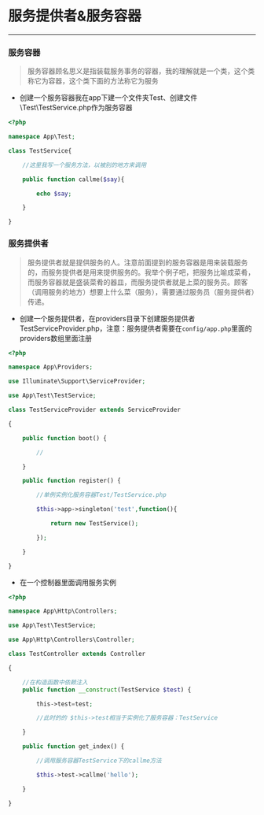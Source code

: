 # 服务提供者&服务容器

---

### 服务容器

> 服务容器顾名思义是指装载服务事务的容器，我的理解就是一个类，这个类称它为容器，这个类下面的方法称它为服务

- 创建一个服务容器我在app下建一个文件夹Test、创建文件\Test\TestService.php作为服务容器

```php
<?php

namespace App\Test;

class TestService{

    //这里我写一个服务方法，以被别的地方来调用

    public function callme($say){

    	echo $say;

    }

}
```

### 服务提供者

> 服务提供者就是提供服务的人。注意前面提到的服务容器是用来装载服务的，而服务提供者是用来提供服务的。我举个例子吧，把服务比喻成菜肴，而服务容器就是盛装菜肴的器皿，而服务提供者就是上菜的服务员。顾客（调用服务的地方）想要上什么菜（服务），需要通过服务员（服务提供者）传递。

- 创建一个服务提供者，在providers目录下创建服务提供者TestServiceProvider.php，注意：服务提供者需要在`config/app.php`里面的providers数组里面注册

```php
<?php

namespace App\Providers;

use Illuminate\Support\ServiceProvider;

use App\Test\TestService;

class TestServiceProvider extends ServiceProvider

{

    public function boot() {

    	//

    }

    public function register() {

        //单例实例化服务容器Test/TestService.php

        $this->app->singleton('test',function(){

        	return new TestService();

        });

    }

}
```

- 在一个控制器里面调用服务实例

```php
<?php

namespace App\Http\Controllers;

use App\Test\TestService;

use App\Http\Controllers\Controller;

class TestController extends Controller

{

    //在构造函数中依赖注入
    public function __construct(TestService $test) {

        this->test=test;

        //此时的的 $this->test相当于实例化了服务容器：TestService

    }

    public function get_index() {

        //调用服务容器TestService下的callme方法

        $this->test->callme('hello');

    }

}

```

